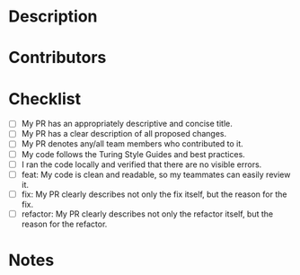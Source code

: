 # Description

# Contributors

# Checklist
- [ ] My PR has an appropriately descriptive and concise title.
- [ ] My PR has a clear description of all proposed changes.
- [ ] My PR denotes any/all team members who contributed to it.
- [ ] My code follows the Turing Style Guides and best practices.
- [ ] I ran the code locally and verified that there are no visible errors.
- [ ] feat: My code is clean and readable, so my teammates can easily review it.
- [ ] fix: My PR clearly describes not only the fix itself, but the reason for the fix.
- [ ] refactor: My PR clearly describes not only the refactor itself, but the reason for the refactor.

# Notes
